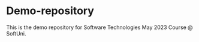 #   Demo-repository

This is the demo repository for Software Technologies May 2023 Course @ SoftUni.

